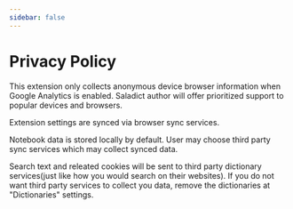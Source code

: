 ```yaml
---
sidebar: false
---
```


# Privacy Policy

This extension only collects anonymous device browser information when Google Analytics is enabled. Saladict author will offer prioritized support to popular devices and browsers.

Extension settings are synced via browser sync services.

Notebook data is stored locally by default. User may choose third party sync services which may collect synced data.

Search text and releated cookies will be sent to third party dictionary services(just like how you would search on their websites). If you do not want third party services to collect you data, remove the dictionaries at "Dictionaries" settings.
